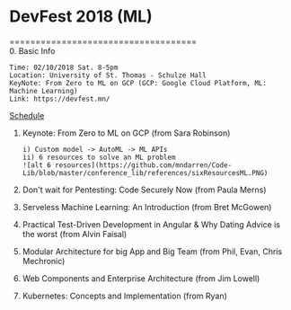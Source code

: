 # DevFest 2018 (ML)
====================================<br>
0. Basic Info
   ```
   Time: 02/10/2018 Sat. 8-5pm
   Location: University of St. Thomas - Schulze Hall
   KeyNote: From Zero to ML on GCP (GCP: Google Cloud Platform, ML: Machine Learning)
   Link: https://devfest.mn/
   ```
   [Schedule](https://github.com/mndarren/Code-Lib/blob/master/conference_lib/references/DevFest2018schedule.PNG)
1. Keynote: From Zero to ML on GCP (from Sara Robinson)
   ```
   i) Custom model -> AutoML -> ML APIs
   ii) 6 resources to solve an ML problem
   ![alt 6 resources](https://github.com/mndarren/Code-Lib/blob/master/conference_lib/references/sixResourcesML.PNG)
   ```
2. Don't wait for Pentesting: Code Securely Now (from Paula Merns)

3. Serveless Machine Learning: An Introduction (from Bret McGowen)

4. Practical Test-Driven Development in Angular & Why Dating Advice is the worst (from Alvin Faisal)

5. Modular Architecture for big App and Big Team (from Phil, Evan, Chris Mechronic)

6. Web Components and Enterprise Architecture (from Jim Lowell)

7. Kubernetes: Concepts and Implementation (from Ryan)